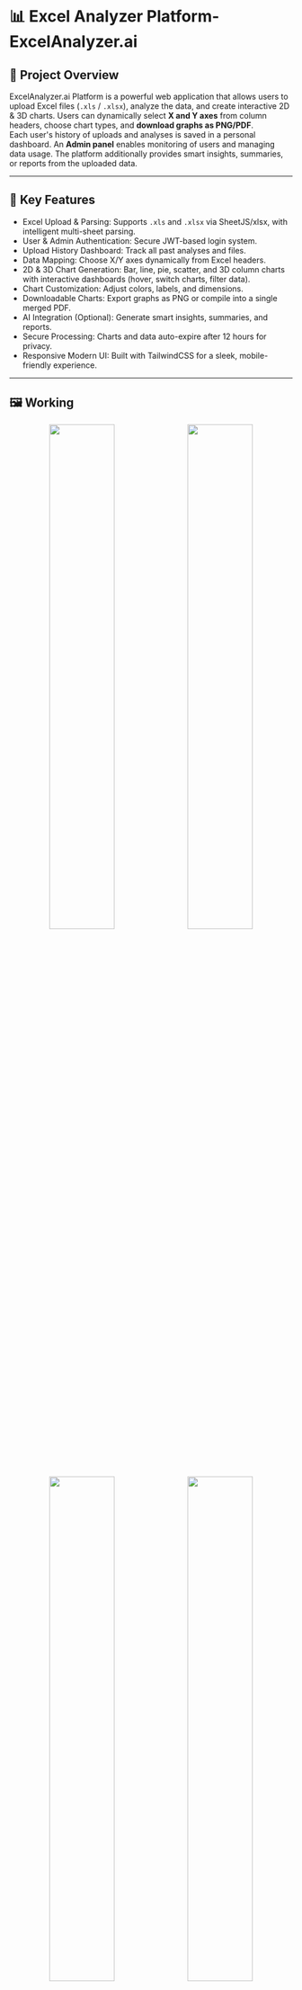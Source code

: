 <h1>📊 Excel Analyzer Platform- ExcelAnalyzer.ai</h1>

## 🧠 Project Overview
ExcelAnalyzer.ai Platform is a powerful web application that allows users to upload Excel files (`.xls` / `.xlsx`), analyze the data, and create interactive 2D & 3D charts.
Users can dynamically select **X and Y axes** from column headers, choose chart types, and **download graphs as PNG/PDF**.  
Each user's history of uploads and analyses is saved in a personal dashboard. An **Admin panel** enables monitoring of users and managing data usage. 
The platform additionally provides smart insights, summaries, or reports from the uploaded data.  

---

## 🚀 Key Features

- Excel Upload & Parsing: Supports `.xls` and `.xlsx` via SheetJS/xlsx, with intelligent multi-sheet parsing.  
- User & Admin Authentication: Secure JWT-based login system.  
- Upload History Dashboard: Track all past analyses and files.  
- Data Mapping: Choose X/Y axes dynamically from Excel headers.  
- 2D & 3D Chart Generation: Bar, line, pie, scatter, and 3D column charts with interactive dashboards (hover, switch charts, filter data).  
- Chart Customization: Adjust colors, labels, and dimensions.  
- Downloadable Charts: Export graphs as PNG or compile into a single merged PDF.  
- AI Integration (Optional): Generate smart insights, summaries, and reports.  
- Secure Processing: Charts and data auto-expire after 12 hours for privacy.  
- Responsive Modern UI: Built with TailwindCSS for a sleek, mobile-friendly experience.  

---

## 🖼 Working

<div align="center">
  <img src="https://github.com/user-attachments/assets/9de558c0-c7b4-416b-b448-400bc7a5541c", width="48%">
  <img src="https://github.com/user-attachments/assets/a903e14a-409e-456c-89b4-f0ff81fcfb8e" width="48%">
</div>

<div align="center">
  <img src="https://github.com/user-attachments/assets/da0b60c0-76f6-427a-bbde-93df03cd720d", width="48%">
  <img src="https://github.com/user-attachments/assets/3805f738-b5cf-47a0-befe-23fa0e407082" width="48%">
</div>

<div align="center">
  <img src="https://github.com/user-attachments/assets/b944e9dd-9481-4e53-8bdd-734e5faea5e6" width="48%">
  <img src="https://github.com/user-attachments/assets/df2225f3-a5b8-4283-842e-6f1e252e5a00" width="48%">
</div>

---

## 🛠 Tech Stack

### 🎨 Frontend
- React.js  
- Redux Toolkit  
- Tailwind CSS  
- Chart.js  
- Three.js  

### ⚙ Backend
- Node.js  
- Express.js  
- MongoDB  
- Multer (file upload)  
- SheetJS / xlsx  

### 🧰 Tools
- Postman (API testing)  
- Git & GitHub (version control)

---

## 🚀 Installation & Setup

### **1. Clone the Repository**
```bash
git clone https://github.com/Aditi-Ethiraj14/ExcelAnalyzer.ai.git
cd ExcelAnalyzer.ai
```

### **2. Configure Environment Variables**
Create a .env file inside the backend folder and add the following:
```bash
MONGO_URL=your_mongodb_connection_string
JWT_SECRET=your_jwt_secret
PORT=5000
```

### **3. Backend Setup**
```bash
cd backend
npm install
npm run dev
```
Backend will now run at http://localhost:5000

### **Frontend Setup**
```bash
cd frontend
npm install
npm run dev
```
Frontend will now run at http://localhost:5173

### **5. Access the Application**

Working video-

---

 ## 🔮 Future Improvements
- Natural Language → Chart (NLP-based visual query interface)
- Email report delivery with PDF attachments
- Scheduler for recurring uploads & auto-analytics
- AI assistant for business insights and suggestions  

---

## 📜 License
This project is licensed under the **MIT License**.
